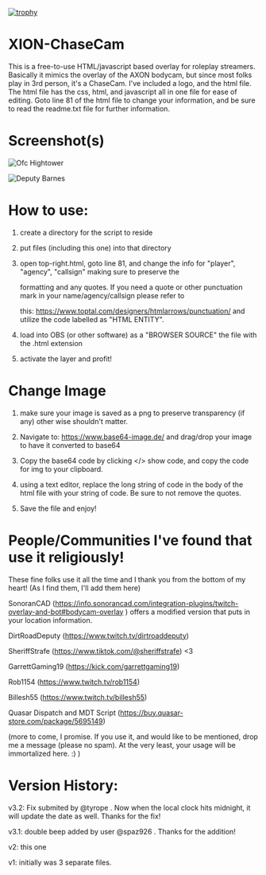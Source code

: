 [![trophy](https://github-profile-trophy.vercel.app/?username=zhivotnoya&no-bg=true&no-frame=true&theme=matrix&row=1&column=5&rank=-SECRET,-SSS,-SS,-S)](https://github.com/ryo-ma/github-profile-trophy)

# XION-ChaseCam
This is a free-to-use HTML/javascript based overlay for roleplay streamers.  Basically it mimics the overlay of the AXON bodycam, but since most folks play in 3rd person, it's a ChaseCam.  I've included a logo, and the html file.  The html file has the css, html, and javascript all in one file for ease of editing.  Goto line 81 of the html file to change your information, and be sure to read the readme.txt file for further information.

# Screenshot(s)

![Ofc Hightower](https://i.imgur.com/Bzzyxpw.png)

![Deputy Barnes](https://i.imgur.com/WyYo6jt.png)



# How to use:

1) create a directory for the script to reside

2) put files (including this one) into that directory

3) open top-right.html, goto line 81, and change the info for "player", "agency", "callsign" making sure to preserve the

   formatting and any quotes.  If you need a quote or other punctuation mark in your name/agency/callsign please refer to

   this: https://www.toptal.com/designers/htmlarrows/punctuation/   and utilize the code labelled as "HTML ENTITY".

4) load into OBS (or other software) as a "BROWSER SOURCE" the file with the .html extension

5) activate the layer and profit!

# Change Image

1) make sure your image is saved as a png to preserve transparency (if any) other wise shouldn't matter.

2) Navigate to: https://www.base64-image.de/  and drag/drop your image to have it converted to base64

3) Copy the base64 code by clicking </> show code, and copy the code for img to your clipboard.

4) using a text editor, replace the long string of code in the body of the html file with your string of code.  Be sure to
   not remove the quotes.
   
5) Save the file and enjoy!

# People/Communities I've found that use it religiously!

These fine folks use it all the time and I thank you from the bottom of my heart!
(As I find them, I'll add them here)

SonoranCAD (https://info.sonorancad.com/integration-plugins/twitch-overlay-and-bot#bodycam-overlay ) offers a modified version that puts in your location information.

DirtRoadDeputy (https://www.twitch.tv/dirtroaddeputy)

SheriffStrafe (https://www.tiktok.com/@sheriffstrafe) <3

GarrettGaming19 (https://kick.com/garrettgaming19) 

Rob1154 (https://www.twitch.tv/rob1154)

Billesh55 (https://www.twitch.tv/billesh55)

Quasar Dispatch and MDT Script (https://buy.quasar-store.com/package/5695149)

(more to come, I promise.  If you use it, and would like to be mentioned, drop me a message (please no spam). At the very least, your usage will be immortalized here. :) )

# Version History:
v3.2: Fix submited by @tyrope . Now when the local clock hits midnight, it will update the date as well.  Thanks for the fix!

v3.1: double beep added by user @spaz926 .  Thanks for the addition!

v2: this one

v1: initially was 3 separate files.
